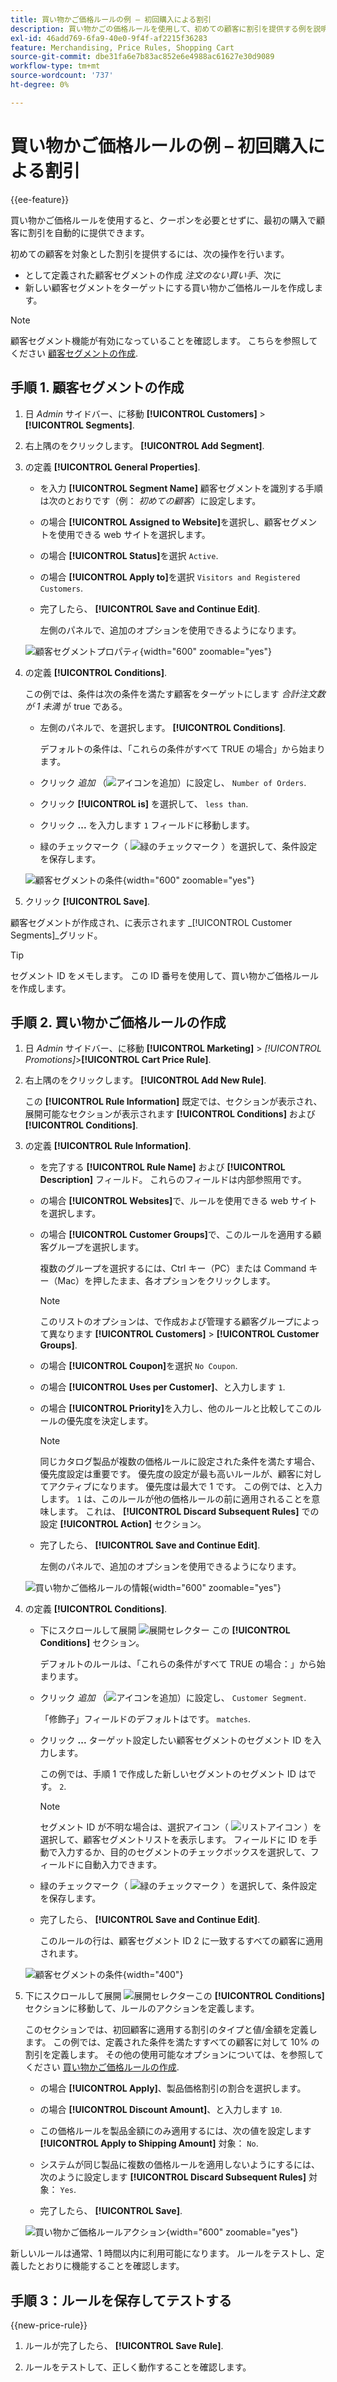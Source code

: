 ```yaml
---
title: 買い物かご価格ルールの例 – 初回購入による割引
description: 買い物かごの価格ルールを使用して、初めての顧客に割引を提供する例を説明します。
exl-id: 46add769-6fa9-40e0-9f4f-af2215f36283
feature: Merchandising, Price Rules, Shopping Cart
source-git-commit: dbe31fa6e7b83ac852e6e4988ac61627e30d9089
workflow-type: tm+mt
source-wordcount: '737'
ht-degree: 0%

---
```


# 買い物かご価格ルールの例 – 初回購入による割引

{{ee-feature}}

買い物かご価格ルールを使用すると、クーポンを必要とせずに、最初の購入で顧客に割引を自動的に提供できます。

初めての顧客を対象とした割引を提供するには、次の操作を行います。

- として定義された顧客セグメントの作成 _注文のない買い手_、次に
- 新しい顧客セグメントをターゲットにする買い物かご価格ルールを作成します。

>[!NOTE]
>
>顧客セグメント機能が有効になっていることを確認します。 こちらを参照してください [顧客セグメントの作成](../customers/customer-segment-create.md).

## 手順 1. 顧客セグメントの作成

1. 日 _Admin_ サイドバー、に移動 **[!UICONTROL Customers]** > **[!UICONTROL Segments]**.

1. 右上隅のをクリックします。 **[!UICONTROL Add Segment]**.

1. の定義 **[!UICONTROL General Properties]**.

   - を入力 **[!UICONTROL Segment Name]** 顧客セグメントを識別する手順は次のとおりです（例： _初めての顧客_）に設定します。

   - の場合 **[!UICONTROL Assigned to Website]**&#x200B;を選択し、顧客セグメントを使用できる web サイトを選択します。

   - の場合 **[!UICONTROL Status]**&#x200B;を選択 `Active`.

   - の場合 **[!UICONTROL Apply to]**&#x200B;を選択 `Visitors and Registered Customers`.

   - 完了したら、 **[!UICONTROL Save and Continue Edit]**.

     左側のパネルで、追加のオプションを使用できるようになります。

   ![顧客セグメントプロパティ](./assets/customer-segment-first-time.png){width="600" zoomable="yes"}

1. の定義 **[!UICONTROL Conditions]**.

   この例では、条件は次の条件を満たす顧客をターゲットにします _合計注文数が 1 未満_ が true である。

   - 左側のパネルで、を選択します。 **[!UICONTROL Conditions]**.

     デフォルトの条件は、「これらの条件がすべて TRUE の場合」から始まります。

   - クリック _追加_ （![アイコンを追加](../assets/icon-add-green-circle.png)）に設定し、 `Number of Orders`.

   - クリック **[!UICONTROL is]** を選択して、 `less than`.

   - クリック **...** を入力します `1` フィールドに移動します。

   - 緑のチェックマーク（ ![緑のチェックマーク](../assets/icon-checkmark-green-circle.png) ）を選択して、条件設定を保存します。

   ![顧客セグメントの条件](./assets/customer-segment-first-time-condition.png){width="600" zoomable="yes"}

1. クリック **[!UICONTROL Save]**.

顧客セグメントが作成され、に表示されます _[!UICONTROL Customer Segments]_グリッド。

>[!TIP]
>
>セグメント ID をメモします。 この ID 番号を使用して、買い物かご価格ルールを作成します。

## 手順 2. 買い物かご価格ルールの作成

1. 日 _Admin_ サイドバー、に移動 **[!UICONTROL Marketing]** > _[!UICONTROL Promotions]_>**[!UICONTROL Cart Price Rule]**.

1. 右上隅のをクリックします。 **[!UICONTROL Add New Rule]**.

   この **[!UICONTROL Rule Information]** 既定では、セクションが表示され、展開可能なセクションが表示されます **[!UICONTROL Conditions]** および **[!UICONTROL Conditions]**.

1. の定義 **[!UICONTROL Rule Information]**.

   - を完了する **[!UICONTROL Rule Name]** および **[!UICONTROL Description]** フィールド。 これらのフィールドは内部参照用です。

   - の場合 **[!UICONTROL Websites]**&#x200B;で、ルールを使用できる web サイトを選択します。

   - の場合 **[!UICONTROL Customer Groups]**&#x200B;で、このルールを適用する顧客グループを選択します。

     複数のグループを選択するには、Ctrl キー（PC）または Command キー（Mac）を押したまま、各オプションをクリックします。

     >[!NOTE]
     >
     >このリストのオプションは、で作成および管理する顧客グループによって異なります **[!UICONTROL Customers]** > **[!UICONTROL Customer Groups]**.

   - の場合 **[!UICONTROL Coupon]**&#x200B;を選択 `No Coupon`.

   - の場合 **[!UICONTROL Uses per Customer]**、と入力します `1`.

   - の場合 **[!UICONTROL Priority]**&#x200B;を入力し、他のルールと比較してこのルールの優先度を決定します。

     >[!NOTE]
     >
     >同じカタログ製品が複数の価格ルールに設定された条件を満たす場合、優先度設定は重要です。 優先度の設定が最も高いルールが、顧客に対してアクティブになります。 優先度は最大で 1 です。 この例では、と入力します。 `1` は、このルールが他の価格ルールの前に適用されることを意味します。 これは、 **[!UICONTROL Discard Subsequent Rules]** での設定 **[!UICONTROL Action]** セクション。

   - 完了したら、 **[!UICONTROL Save and Continue Edit]**.

     左側のパネルで、追加のオプションを使用できるようになります。

   ![買い物かご価格ルールの情報](./assets/rule-information-first-time.png){width="600" zoomable="yes"}

1. の定義 **[!UICONTROL Conditions]**.

   - 下にスクロールして展開 ![展開セレクター](../assets/icon-display-expand.png) この **[!UICONTROL Conditions]** セクション。

     デフォルトのルールは、「これらの条件がすべて TRUE の場合：」から始まります。

   - クリック _追加_ （![アイコンを追加](../assets/icon-add-green-circle.png)）に設定し、 `Customer Segment`.

     「修飾子」フィールドのデフォルトはです。 `matches`.

   - クリック **...** ターゲット設定したい顧客セグメントのセグメント ID を入力します。

     この例では、手順 1 で作成した新しいセグメントのセグメント ID はです。 `2`.

     >[!NOTE]
     >
     >セグメント ID が不明な場合は、選択アイコン（ ![リストアイコン](../assets/icon-list-chooser.png) ）を選択して、顧客セグメントリストを表示します。 フィールドに ID を手動で入力するか、目的のセグメントのチェックボックスを選択して、フィールドに自動入力できます。

   - 緑のチェックマーク（ ![緑のチェックマーク](../assets/icon-checkmark-green-circle.png) ）を選択して、条件設定を保存します。

   - 完了したら、 **[!UICONTROL Save and Continue Edit]**.

     このルールの行は、顧客セグメント ID 2 に一致するすべての顧客に適用されます。

   ![顧客セグメントの条件](./assets/customer-segment-matches.png){width="400"}

1. 下にスクロールして展開 ![展開セレクター](../assets/icon-display-expand.png)この **[!UICONTROL Conditions]** セクションに移動して、ルールのアクションを定義します。

   このセクションでは、初回顧客に適用する割引のタイプと値/金額を定義します。 この例では、定義された条件を満たすすべての顧客に対して 10% の割引を定義します。 その他の使用可能なオプションについては、を参照してください [買い物かご価格ルールの作成](price-rules-cart-create.md).

   - の場合 **[!UICONTROL Apply]**、製品価格割引の割合を選択します。

   - の場合 **[!UICONTROL Discount Amount]**、と入力します `10`.

   - この価格ルールを製品金額にのみ適用するには、次の値を設定します **[!UICONTROL Apply to Shipping Amount]** 対象： `No`.

   - システムが同じ製品に複数の価格ルールを適用しないようにするには、次のように設定します **[!UICONTROL Discard Subsequent Rules]** 対象： `Yes`.

   - 完了したら、 **[!UICONTROL Save]**.

   ![買い物かご価格ルールアクション](./assets/actions-first-time.png){width="600" zoomable="yes"}

新しいルールは通常、1 時間以内に利用可能になります。 ルールをテストし、定義したとおりに機能することを確認します。

## 手順 3：ルールを保存してテストする

{{new-price-rule}}

1. ルールが完了したら、 **[!UICONTROL Save Rule]**.

1. ルールをテストして、正しく動作することを確認します。
